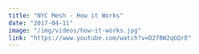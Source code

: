 ```yaml
---
title: "NYC Mesh - How it Works"
date: "2017-04-11"
image: "/img/videos/how-it-works.jpg"
link: "https://www.youtube.com/watch?v=D27BW2qGQrE"
---
```


